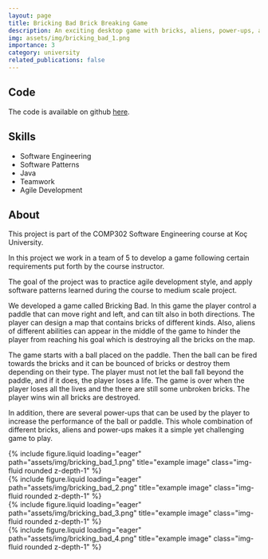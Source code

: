 ```yaml
---
layout: page
title: Bricking Bad Brick Breaking Game
description: An exciting desktop game with bricks, aliens, power-ups, and more interesting stuff.
img: assets/img/bricking_bad_1.png
importance: 3
category: university
related_publications: false
---
```


## Code

The code is available on github [here](https://github.com/NazirNayal8/BrickingBad).

## Skills

* Software Engineering
* Software Patterns
* Java
* Teamwork
* Agile Development

## About

This project is part of the COMP302 Software Engineering course at Koç University.

In this project we work in a team of 5 to develop a game following certain requirements put forth
by the course instructor.

The goal of the project was to practice agile development style, and apply software patterns learned during
the course to medium scale project.

We developed a game called Bricking Bad. In this game the player control a paddle that can move right and left, and can tilt also in both directions. The player can design
a map that contains bricks of different kinds. Also, aliens of different abilities can appear in the middle of the game to hinder the player from reaching his goal which is
destroying all the bricks on the map.

The game starts with a ball placed on the paddle. Then the ball can be fired towards the bricks and it can be bounced of bricks or destroy them depending on their type.
The player must not let the ball fall beyond the paddle, and if it does, the player loses a life. The game is over when the player loses all the lives and the there are still some unbroken bricks. The player wins win all bricks are destroyed.

In addition, there are several power-ups that can be used by the player to increase the performance of the ball or paddle. This whole combination of different bricks, aliens and power-ups makes it a simple yet challenging game to play.

<div class="row">
    <div class="col-sm mt-3 mt-md-0">
        {% include figure.liquid loading="eager" path="assets/img/bricking_bad_1.png" title="example image" class="img-fluid rounded z-depth-1" %}
    </div>
    <div class="col-sm mt-3 mt-md-0">
        {% include figure.liquid loading="eager" path="assets/img/bricking_bad_2.png" title="example image" class="img-fluid rounded z-depth-1" %}
    </div>
</div>

<div class="row">
    <div class="col-sm mt-3 mt-md-0">
        {% include figure.liquid loading="eager" path="assets/img/bricking_bad_3.png" title="example image" class="img-fluid rounded z-depth-1" %}
    </div>
    <div class="col-sm mt-3 mt-md-0">
        {% include figure.liquid loading="eager" path="assets/img/bricking_bad_4.png" title="example image" class="img-fluid rounded z-depth-1" %}
    </div>
</div>

<!-- 
![Bricking Bad Overview](./assets/img/bricking_bad_1.png)

![Bricking Bad Overview](assets/img/bricking_bad_2.png)

![Bricking Bad Overview](assets/img/bricking_bad_3.png)

![Bricking Bad Overview](assets/img/bricking_bad_4.png) -->